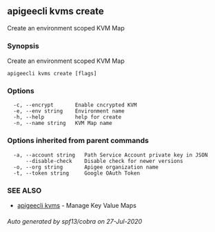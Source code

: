 ## apigeecli kvms create

Create an environment scoped KVM Map

### Synopsis

Create an environment scoped KVM Map

```
apigeecli kvms create [flags]
```

### Options

```
  -c, --encrypt       Enable cncrypted KVM
  -e, --env string    Environment name
  -h, --help          help for create
  -n, --name string   KVM Map name
```

### Options inherited from parent commands

```
  -a, --account string   Path Service Account private key in JSON
      --disable-check    Disable check for newer versions
  -o, --org string       Apigee organization name
  -t, --token string     Google OAuth Token
```

### SEE ALSO

* [apigeecli kvms](apigeecli_kvms.md)	 - Manage Key Value Maps

###### Auto generated by spf13/cobra on 27-Jul-2020
